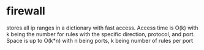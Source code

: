 # firewall

stores all ip ranges in a dictionary with fast access. Access time is O(k) with k being the number for rules with the specific direction, protocol, and port. Space is up to O(k*n) with n being ports, k being number of rules per port
